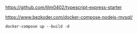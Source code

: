 https://github.com/ljlm0402/typescript-express-starter

https://www.bezkoder.com/docker-compose-nodejs-mysql/


`docker-compose up --build -d`